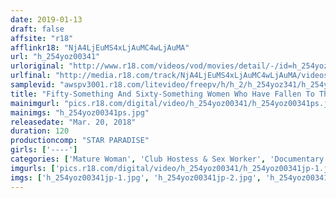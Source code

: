 ```yaml
---
date: 2019-01-13
draft: false
affsite: "r18"
afflinkr18: "NjA4LjEuMS4xLjAuMC4wLjAuMA"
url: "h_254yoz00341"
urloriginal: "http://www.r18.com/videos/vod/movies/detail/-/id=h_254yoz00341"
urlfinal: "http://media.r18.com/track/NjA4LjEuMS4xLjAuMC4wLjAuMA/videos/vod/movies/detail/-/id=h_254yoz00341"
samplevid: "awspv3001.r18.com/litevideo/freepv/h/h_2/h_254yoz341/h_254yoz341_dmb_w.mp4"
title: "Fifty-Something And Sixty-Something Women Who Have Fallen To The Depths Of Super Mature Women Sex Clubs"
mainimgurl: "pics.r18.com/digital/video/h_254yoz00341/h_254yoz00341ps.jpg"
mainimgs: "h_254yoz00341ps.jpg"
releasedate: "Mar. 20, 2018"
duration: 120
productioncomp: "STAR PARADISE"
girls: ['----']
categories: ['Mature Woman', 'Club Hostess & Sex Worker', 'Documentary', 'Hi-Def']
imgurls: ['pics.r18.com/digital/video/h_254yoz00341/h_254yoz00341jp-1.jpg', 'pics.r18.com/digital/video/h_254yoz00341/h_254yoz00341jp-2.jpg', 'pics.r18.com/digital/video/h_254yoz00341/h_254yoz00341jp-3.jpg', 'pics.r18.com/digital/video/h_254yoz00341/h_254yoz00341jp-4.jpg', 'pics.r18.com/digital/video/h_254yoz00341/h_254yoz00341jp-5.jpg', 'pics.r18.com/digital/video/h_254yoz00341/h_254yoz00341jp-6.jpg', 'pics.r18.com/digital/video/h_254yoz00341/h_254yoz00341jp-7.jpg', 'pics.r18.com/digital/video/h_254yoz00341/h_254yoz00341jp-8.jpg', 'pics.r18.com/digital/video/h_254yoz00341/h_254yoz00341jp-9.jpg', 'pics.r18.com/digital/video/h_254yoz00341/h_254yoz00341jp-10.jpg', 'pics.r18.com/digital/video/h_254yoz00341/h_254yoz00341jp-11.jpg', 'pics.r18.com/digital/video/h_254yoz00341/h_254yoz00341jp-12.jpg', 'pics.r18.com/digital/video/h_254yoz00341/h_254yoz00341jp-13.jpg', 'pics.r18.com/digital/video/h_254yoz00341/h_254yoz00341jp-14.jpg', 'pics.r18.com/digital/video/h_254yoz00341/h_254yoz00341jp-15.jpg', 'pics.r18.com/digital/video/h_254yoz00341/h_254yoz00341jp-16.jpg', 'pics.r18.com/digital/video/h_254yoz00341/h_254yoz00341jp-17.jpg', 'pics.r18.com/digital/video/h_254yoz00341/h_254yoz00341jp-18.jpg', 'pics.r18.com/digital/video/h_254yoz00341/h_254yoz00341jp-19.jpg', 'pics.r18.com/digital/video/h_254yoz00341/h_254yoz00341jp-20.jpg']
imgs: ['h_254yoz00341jp-1.jpg', 'h_254yoz00341jp-2.jpg', 'h_254yoz00341jp-3.jpg', 'h_254yoz00341jp-4.jpg', 'h_254yoz00341jp-5.jpg', 'h_254yoz00341jp-6.jpg', 'h_254yoz00341jp-7.jpg', 'h_254yoz00341jp-8.jpg', 'h_254yoz00341jp-9.jpg', 'h_254yoz00341jp-10.jpg', 'h_254yoz00341jp-11.jpg', 'h_254yoz00341jp-12.jpg', 'h_254yoz00341jp-13.jpg', 'h_254yoz00341jp-14.jpg', 'h_254yoz00341jp-15.jpg', 'h_254yoz00341jp-16.jpg', 'h_254yoz00341jp-17.jpg', 'h_254yoz00341jp-18.jpg', 'h_254yoz00341jp-19.jpg', 'h_254yoz00341jp-20.jpg']
---
```

